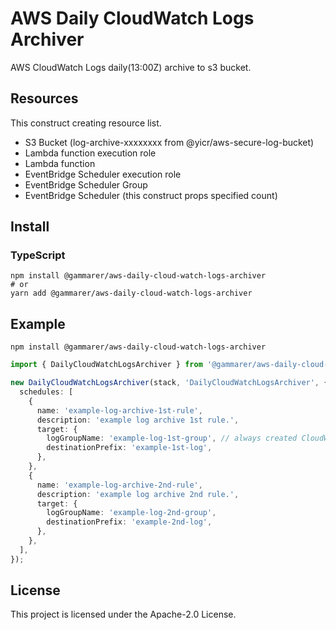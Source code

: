 # AWS Daily CloudWatch Logs Archiver

AWS CloudWatch Logs daily(13:00Z) archive to s3 bucket.

## Resources

This construct creating resource list.

- S3 Bucket (log-archive-xxxxxxxx from @yicr/aws-secure-log-bucket)
- Lambda function execution role
- Lambda function
- EventBridge Scheduler execution role
- EventBridge Scheduler Group
- EventBridge Scheduler (this construct props specified count)

## Install

### TypeScript

```shell
npm install @gammarer/aws-daily-cloud-watch-logs-archiver
# or
yarn add @gammarer/aws-daily-cloud-watch-logs-archiver
```

## Example

```shell
npm install @gammarer/aws-daily-cloud-watch-logs-archiver
```

```typescript
import { DailyCloudWatchLogsArchiver } from '@gammarer/aws-daily-cloud-watch-logs-archiver';

new DailyCloudWatchLogsArchiver(stack, 'DailyCloudWatchLogsArchiver', {
  schedules: [
    {
      name: 'example-log-archive-1st-rule',
      description: 'example log archive 1st rule.',
      target: {
        logGroupName: 'example-log-1st-group', // always created CloudWatch Log group
        destinationPrefix: 'example-1st-log',
      },
    },
    {
      name: 'example-log-archive-2nd-rule',
      description: 'example log archive 2nd rule.',
      target: {
        logGroupName: 'example-log-2nd-group',
        destinationPrefix: 'example-2nd-log',
      },
    },
  ],
});

```

## License

This project is licensed under the Apache-2.0 License.
